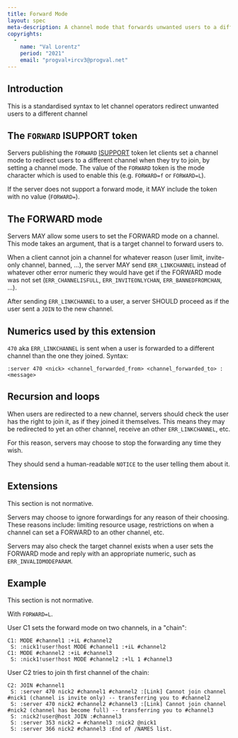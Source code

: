 ```yaml
---
title: Forward Mode
layout: spec
meta-description: A channel mode that forwards unwanted users to a different channel
copyrights:
  -
    name: "Val Lorentz"
    period: "2021"
    email: "progval+ircv3@progval.net"
---
```


## Introduction
This is a standardised syntax to let channel operators redirect
unwanted users to a different channel

## The `FORWARD` ISUPPORT token

Servers publishing the `FORWARD`
[ISUPPORT](https://modern.ircdocs.horse/#feature-advertisement)
token let clients set a channel mode to redirect users to a different
channel when they try to join, by setting a channel mode.
The value of the `FORWARD` token is the mode character which is used to enable
this (e.g. `FORWARD=f` or `FORWARD=L`).

If the server does not support a forward mode, it MAY include the
token with no value (`FORWARD=`).

## The FORWARD mode

Servers MAY allow some users to set the FORWARD mode on a channel.
This mode takes an argument, that is a target channel to forward
users to.

When a client cannot join a channel for whatever reason (user limit,
invite-only channel, banned, ...),
the server MAY send `ERR_LINKCHANNEL` instead of whatever other error numeric
they would have get if the FORWARD mode was not set (`ERR_CHANNELISFULL`,
`ERR_INVITEONLYCHAN`, `ERR_BANNEDFROMCHAN`, ...).

After sending `ERR_LINKCHANNEL` to a user, a server SHOULD proceed as if
the user sent a `JOIN` to the new channel.


## Numerics used by this extension

`470` aka `ERR_LINKCHANNEL` is sent when a user is forwarded to a different
channel than the one they joined.
Syntax:

```
:server 470 <nick> <channel_forwarded_from> <channel_forwarded_to> :<message>
```


## Recursion and loops

When users are redirected to a new channel, servers should check the user
has the right to join it, as if they joined it themselves.
This means they may be redirected to yet an other channel, receive an other
`ERR_LINKCHANNEL`, etc.

For this reason, servers may choose to stop the forwarding any time they wish.

They should send a human-readable `NOTICE` to the user telling them about it.


## Extensions

This section is not normative.

Servers may choose to ignore forwardings for any reason of their choosing.
These reasons include: limiting resource usage, restrictions on when a channel
can set a FORWARD to an other channel, etc.

Servers may also check the target channel exists when a user sets the
FORWARD mode and reply with an appropriate numeric, such as `ERR_INVALIDMODEPARAM`.


## Example

This section is not normative.

With `FORWARD=L`.

User C1 sets the forward mode on two channels, in a "chain":

```
C1: MODE #channel1 :+iL #channel2
 S: :nick1!user!host MODE #channel1 :+iL #channel2
C1: MODE #channel2 :+iL #channel3
 S: :nick1!user!host MODE #channel2 :+lL 1 #channel3
```

User C2 tries to join th first channel of the chain:

```
C2: JOIN #channel1
 S: :server 470 nick2 #channel1 #channel2 :[Link] Cannot join channel #nick1 (channel is invite only) -- transferring you to #channel2
 S: :server 470 nick2 #channel2 #channel3 :[Link] Cannot join channel #nick2 (channel has become full) -- transferring you to #channel3
 S: :nick2!user@host JOIN :#channel3
 S: :server 353 nick2 = #channel3 :nick2 @nick1
 S: :server 366 nick2 #channel3 :End of /NAMES list.
```

